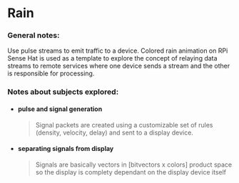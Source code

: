 # Rain

<h3>General notes:</h3>

Use pulse streams to emit traffic to a device. Colored rain animation on RPi Sense Hat is used as a template to explore the concept of relaying data streams to remote services where one device sends a stream and the other is responsible for processing.

<h3>Notes about subjects explored:</h3>

+ <h4> pulse and signal generation</h4>

	> Signal packets are created using a customizable set of rules (density, velocity, delay) and sent to a display device.

+ <h4> separating signals from display</h4>

	> Signals are basically vectors in [bitvectors x colors] product space so the display is complety dependant on the display device itself